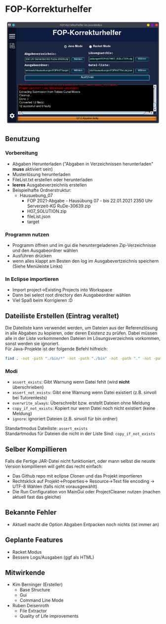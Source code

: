 # FOP-Korrekturhelfer
![FOP-Helfer](FOP-Helfer.png)
## Benutzung
### Vorbereitung
- Abgaben Herunterladen ("Abgaben in Verzeichnissen herunterladen" **muss** aktiviert sein)
- Musterlösung herunterladen
- FileList.txt erstellen oder herunterladen
- **leeres** Ausgabeverzeichnis erstellen
- Beispielhafte Ordnerstruktur:
    - Hausuebung_07
        - FOP 2021-Abgabe - Hausübung 07 - bis 22.01.2021 2350 Uhr Serverzeit-KG RuDe-30639.zip
        - H07_SOLUTION.zip
        - fileList.json
        - target
### Programm nutzen
- Programm öffnen und im gui die heruntergeladenen Zip-Verzeichnisse und den Ausgabeordner wählen
- Ausführen drücken
- wenn alles klappt am Besten den log im Ausgabevertzeichnis speichern (Siehe Menüleiste Links)

### In Eclipse importieren
- Import project->Existing Projects into Workspace
- Dann bei select root directory den Ausgabeordner wählen
-  Viel Spaß beim Korrigieren :D

## Dateiliste Erstellen (Eintrag veraltet)
Die Dateiliste kann verwendet werden, um Dateien aus der Referenzlösung in alle Abgaben zu kopieren, oder deren Existenz zu prüfen. Dabei müssen alle in der Liste vorkommenden Dateien im Lösungsverzeichnis vorkommen, sonst werden sie ignoriert.  
Für Java-Projekte ist der folgende Befehl hilfreich:

```bash
find . -not -path "./bin/*" -not -path "./bin" -not -path "." -not -path "./.project" 
```

### Modi
- `assert_exists`: Gibt Warnung wenn Datei fehlt (wird **nicht** überschrieben)  
- `assert_not_exists`: Gibt eine Warnung wenn Datei existiert (z.B. sinvoll bei Tutorentests)
- `overwrite_always`: Überschreibt bzw. erstellt Dateien ohne Meldung  
- `copy_if_not_exists`: Kopiert nur wenn Datei noch nicht existiert (keine Meldung)
- `ignore`: ignoriert Dateien (z.B. sinvoll für bin ordner) 
    
Standartmodus Dateiliste: `assert_exists`  
Standartmodus für Dateien die nicht in der Liste Sind: `copy_if_not_exists`
## Selber Kompillieren
Falls die Fertige JAR-Datei nicht funktioniert, oder mann selbst die neuste Version kompillieren will geht das recht einfach:
- Das Github repo mit eclipse Clonen und das Projekt importieren
- Rechtsklick auf Projekt->Properties-> Resource->Text file encoding -> UTF-8 Wählen (falls nicht vorausgewählt)
- Die Run Configuration von MainGui oder ProjectCleaner nutzen (machen aktuell fast das gleiche)
## Bekannte Fehler
- Aktuell macht die Option Abgaben Entpacken noch nichts (ist immer an)

## Geplante Features
- Racket Modus
- Bessere Logs/Ausgaben (ggf als HTML)

## Mitwirkende
- Kim Berninger (Ersteller)
    - Base Structure
    - Gui
    - Command Line Mode
- Ruben Deisenroth
  - File Extractor
  - Quality of Life improvements
